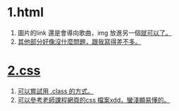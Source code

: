 # 1.html
1. 圖片的link 還是會導向歌曲，img 放進另一個<a href>就可以了。
2. 其他部分好像沒什麼問題，跟我寫得差不多。

# 2.css
1. 可以嘗試用 .class 的方式。
2. 可以參考老師課程網頁的css 檔案xdd，蠻淺顯易懂的。